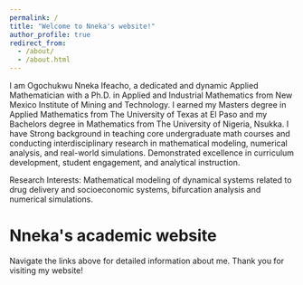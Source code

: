 ```yaml
---
permalink: /
title: "Welcome to Nneka's website!"
author_profile: true
redirect_from: 
  - /about/
  - /about.html
---
```


I am Ogochukwu Nneka Ifeacho, a dedicated and dynamic Applied Mathematician with a Ph.D. in Applied and Industrial Mathematics from New Mexico Institute of Mining and Technology. I earned my Masters degree in Applied Mathematics from The University of Texas at El Paso and my Bachelors degree in Mathematics from The University of Nigeria, Nsukka. I have Strong background in teaching core undergraduate math courses and conducting interdisciplinary research in mathematical modeling, numerical analysis, and real-world simulations. Demonstrated excellence in curriculum development, student engagement, and analytical instruction.

Research Interests: Mathematical modeling of dynamical systems related to drug delivery and socioeconomic systems, bifurcation analysis and numerical simulations.


Nneka's academic website
======
Navigate the links above for detailed information about me. Thank you for visiting my website!

